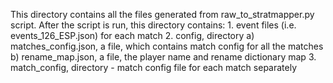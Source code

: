 This directory contains all the files generated from raw_to_stratmapper.py script.
After the script is run, this directory contains:
    1. event files (i.e. events_126_ESP.json) for each match
    2. config, directory
        a) matches_config.json, a file, which contains match config for all the matches
        b) rename_map.json, a file, the player name and rename dictionary map
    3. match_config, directory
        - match config file for each match separately